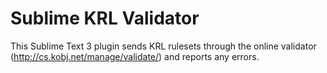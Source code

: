 Sublime KRL Validator
=====================

This Sublime Text 3 plugin sends KRL rulesets through the online validator (http://cs.kobj.net/manage/validate/) and reports any errors.

